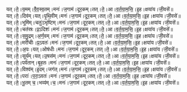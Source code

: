 

  
यत्।ते॒।य॒मम्।वै॒व॒स्व॒तम्।मनः॑।ज॒गाम॑।दूर॒कम्।तत्।ते॒।आ।व॒र्त॒या॒म॒सि॒।इ॒ह।क्षया॑य।जी॒वसे॑॥  
यत्।ते॒।दिव॑म्।यत्।पृ॒थि॒वीम्।मनः॑।ज॒गाम॑।दूर॒कम्।तत्।ते॒।आ।व॒र्त॒या॒म॒सि॒।इ॒ह।क्षया॑य।जी॒वसे॑॥  
यत्।ते॒।भूमि॑म्।चतुः॑ऽभृष्टिम्।मनः॑।ज॒गाम॑।दूर॒कम्।तत्।ते॒।आ।व॒र्त॒या॒म॒सि॒।इ॒ह।क्षया॑य।जी॒वसे॑॥  
यत्।ते॒।चत॑स्रः।प्र॒ऽदिशः॑।मनः॑।ज॒गाम॑।दूर॒कम्।तत्।ते॒।आ।व॒र्त॒या॒म॒सि॒।इ॒ह।क्षया॑य।जी॒वसे॑॥  
यत्।ते॒।स॒मु॒द्रम्।अ॒र्ण॒वम्।मनः॑।ज॒गाम॑।दूर॒कम्।तत्।ते॒।आ।व॒र्त॒या॒म॒सि॒।इ॒ह।क्षया॑य।जी॒वसे॑॥  
यत्।ते॒।मरी॑चीः।प्र॒ऽवतः॑।मनः॑।ज॒गाम॑।दूर॒कम्।तत्।ते॒।आ।व॒र्त॒या॒म॒सि॒।इ॒ह।क्षया॑य।जी॒वसे॑॥  
यत्।ते॒।अ॒पः।यत्।ओष॑धीः।मनः॑।ज॒गाम॑।दूर॒कम्।तत्।ते॒।आ।व॒र्त॒या॒म॒सि॒।इ॒ह।क्षया॑य।जी॒वसे॑॥  
यत्।ते॒।सूर्य॑म्।यत्।उ॒षस॑म्।मनः॑।ज॒गाम॑।दूर॒कम्।तत्।ते॒।आ।व॒र्त॒या॒म॒सि॒।इ॒ह।क्षया॑य।जी॒वसे॑॥  
यत्।ते॒।पर्व॑तान्।बृ॒ह॒तः।मनः॑।ज॒गाम॑।दूर॒कम्।तत्।ते॒।आ।व॒र्त॒या॒म॒सि॒।इ॒ह।क्षया॑य।जी॒वसे॑॥  
यत्।ते॒।विश्व॑म्।इ॒दम्।जग॑त्।मनः॑।ज॒गाम॑।दूर॒कम्।तत्।ते॒।आ।व॒र्त॒या॒म॒सि॒।इ॒ह।क्षया॑य।जी॒वसे॑॥  
यत्।ते॒।पराः॑।प॒रा॒ऽवतः॑।मनः॑।ज॒गाम॑।दूर॒कम्।तत्।ते॒।आ।व॒र्त॒या॒म॒सि॒।इ॒ह।क्षया॑य।जी॒वसे॑॥  
यत्।ते॒।भू॒तम् च॒।भव्य॑म्।च॒।मनः॑।ज॒गाम॑।दूर॒कम्।तत्।ते॒।आ।व॒र्त॒या॒म॒सि॒।इ॒ह।क्षया॑य।जी॒वसे॑॥  

